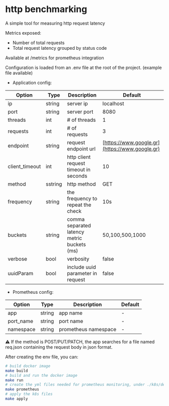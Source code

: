 # http benchmarking

A simple tool for measuring http request latency

Metrics exposed:

- Number of total requests
- Total request latency grouped by status code

Available at /metrics for prometheus integration

Configuration is loaded from an .env file at the root of the project. (example file available)

- Application config:

| Option    | Type    | Description                                | Default               |
|-----------|---------|--------------------------------------------|-----------------------|
| ip        | string  | server ip                                  | localhost             |
| port      | string  | server port                                | 8080                  |
| threads   | int     | # of threads                               | 1                     |
| requests  | int     | # of requests                              | 3                     |
| endpoint  | string  | request endpoint url                       | [https://www.google.gr](https://www.google.gr) |
| client_timeout | int | http client request timeout in seconds    | 10                    |
| method    | sstring | http method                                | GET                   |
| frequency | string  | the frequency to repeat the check          | 10s                   |
| buckets   | string  | comma separated latency metric buckets (ms)| 50,100,500,1000       |
| verbose   | bool    | verbosity                                  | false                 |
| uuidParam | bool    | include uuid parameter in request          | false                 |

- Prometheus config:

| Option    | Type    | Description                           | Default  |
|-----------|---------|---------------------------------------|----------|
| app       | string  | app name                              | -        |
| port_name | string  | port name                             | -        |
| namespace | string  | prometheus namespace                  | -        |

:warning: If the method is POST/PUT/PATCH, the app searches for a file named req.json containing the request body in json format.

After creating the env file, you can:

```bash
# build docker image
make build
# build and run the docker image
make run
# create the yml files needed for prometheus monitoring, under ./k8s/deploy
make prometheus
# apply the k8s files
make apply
